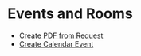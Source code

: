 # Events and Rooms

* [Create PDF from Request](/forms/events_and_rooms/create_pdf_from_request.md)
* [Create Calendar Event](/forms/events_and_rooms/create_calendar_event.md)